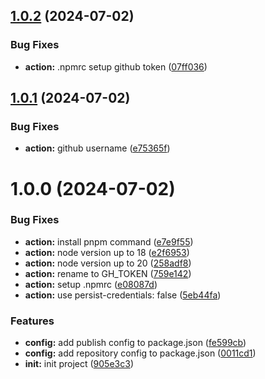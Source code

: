 ## [1.0.2](https://github.com/YingfeiDai/test-for-auto-release/compare/v1.0.1...v1.0.2) (2024-07-02)


### Bug Fixes

* **action:** .npmrc setup github token ([07ff036](https://github.com/YingfeiDai/test-for-auto-release/commit/07ff036bf6fa469a91c4d6eb15ffe5c1d49ae0d0))

## [1.0.1](https://github.com/YingfeiDai/test-for-auto-release/compare/v1.0.0...v1.0.1) (2024-07-02)


### Bug Fixes

* **action:** github username ([e75365f](https://github.com/YingfeiDai/test-for-auto-release/commit/e75365f65b7ad2047faf31ce06f735a26f8cd684))

# 1.0.0 (2024-07-02)


### Bug Fixes

* **action:** install pnpm command ([e7e9f55](https://github.com/YingfeiDai/test-for-auto-release/commit/e7e9f559f7fb1832baef410e18092ef9793107bd))
* **action:** node version up to 18 ([e2f6953](https://github.com/YingfeiDai/test-for-auto-release/commit/e2f695340e7dc3879713bfb696c69f43b1ffe60d))
* **action:** node version up to 20 ([258adf8](https://github.com/YingfeiDai/test-for-auto-release/commit/258adf841938d2bb8c767b5cc63e45a679d3c61e))
* **action:** rename to GH_TOKEN ([759e142](https://github.com/YingfeiDai/test-for-auto-release/commit/759e142881da7e4a429be7cfd4c46b8716a8bb22))
* **action:** setup .npmrc ([e08087d](https://github.com/YingfeiDai/test-for-auto-release/commit/e08087de496ded6bd1da077ba26254092b9218f4))
* **action:** use persist-credentials: false ([5eb44fa](https://github.com/YingfeiDai/test-for-auto-release/commit/5eb44fade4e9a76ce0fcd49f52729eff4920c10d))


### Features

* **config:** add publish config to package.json ([fe599cb](https://github.com/YingfeiDai/test-for-auto-release/commit/fe599cbe6c76605c3640f2cd6b16ccbdefc726d2))
* **config:** add repository config to package.json ([0011cd1](https://github.com/YingfeiDai/test-for-auto-release/commit/0011cd13359b51305249fe2fe480f296210a6676))
* **init:** init project ([905e3c3](https://github.com/YingfeiDai/test-for-auto-release/commit/905e3c36273c51f5bcebc8957ed06eef6aa9cf79))
